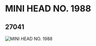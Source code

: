 # MINI HEAD  NO. 1988
## 27041
![MINI HEAD  NO. 1988](https://lc-www-live-s.legocdn.com/media/bricks/5/2/6154803.jpg)